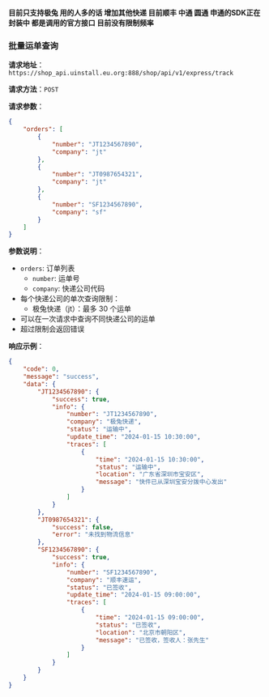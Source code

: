 **目前只支持极兔 用的人多的话 增加其他快递 目前顺丰 中通 圆通 申通的SDK正在封装中 都是调用的官方接口 目前没有限制频率**


### 批量运单查询

**请求地址**：`https://shop_api.uinstall.eu.org:888/shop/api/v1/express/track`

**请求方法**：`POST`

**请求参数**：
```json
{
    "orders": [
        {
            "number": "JT1234567890",
            "company": "jt"
        },
        {
            "number": "JT0987654321",
            "company": "jt"
        },
        {
            "number": "SF1234567890",
            "company": "sf"
        }
    ]
}
```

**参数说明**：
- `orders`: 订单列表
  - `number`: 运单号
  - `company`: 快递公司代码
- 每个快递公司的单次查询限制：
  - 极兔快递（jt）：最多 30 个运单
- 可以在一次请求中查询不同快递公司的运单
- 超过限制会返回错误

**响应示例**：
```json
{
    "code": 0,
    "message": "success",
    "data": {
        "JT1234567890": {
            "success": true,
            "info": {
                "number": "JT1234567890",
                "company": "极兔快递",
                "status": "运输中",
                "update_time": "2024-01-15 10:30:00",
                "traces": [
                    {
                        "time": "2024-01-15 10:30:00",
                        "status": "运输中",
                        "location": "广东省深圳市宝安区",
                        "message": "快件已从深圳宝安分拨中心发出"
                    }
                ]
            }
        },
        "JT0987654321": {
            "success": false,
            "error": "未找到物流信息"
        },
        "SF1234567890": {
            "success": true,
            "info": {
                "number": "SF1234567890",
                "company": "顺丰速运",
                "status": "已签收",
                "update_time": "2024-01-15 09:00:00",
                "traces": [
                    {
                        "time": "2024-01-15 09:00:00",
                        "status": "已签收",
                        "location": "北京市朝阳区",
                        "message": "已签收，签收人：张先生"
                    }
                ]
            }
        }
    }
}
```
